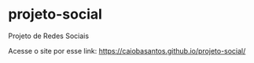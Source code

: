 # projeto-social
Projeto de Redes Sociais

Acesse o site por esse link:
https://caiobasantos.github.io/projeto-social/

